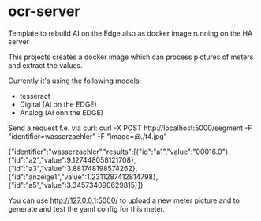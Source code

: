 # ocr-server
Template to rebuild AI on the Edge also as docker image running on the HA server

This projects creates a docker image which can process pictures of meters and extract the values.

Currently it's using the following models:
- tesseract
- Digital (AI on the EDGE)
- Analog (AI onn the EDGE)

Send a request f.e. via curl:
curl -X POST http://localhost:5000/segment   -F "identifier=wasserzaehler"   -F "image=@./t4.jpg"

{"identifier":"wasserzaehler","results":[{"id":"a1","value":"00016.0"},{"id":"a2","value":9.127448058121708},{"id":"a3","value":3.881748198574262},{"id":"anzeige1","value":1.2311287412814798},{"id":"a5","value":3.345734090629815}]}

You can use http://127.0.0.1:5000/ to upload a new meter picture and to generate and test the yaml config for this meter.

